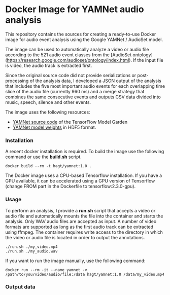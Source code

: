 # Docker Image for YAMNet audio analysis

This repository contains the sources for creating a ready-to-use Docker image for audio event analysis using the Google YAMNet / AudioSet model.

The image can be used to automatically analyze a video or audio file according to the 521 audio event classes from the [AudioSet ontology] (https://research.google.com/audioset/ontology/index.html). If the input file is video, the audio track is extracted first.

Since the original source code did not provide serializations or post-processing of the analysis data, I developed a JSON output of the analysis that includes the five most important audio events for each overlapping time slice of the audio file (currently 960 ms) and a merge strategy that combines the same consecutive events and outputs CSV data divided into music, speech, silence and other events.

The image uses the following resources:
* [YAMNet source code](https://github.com/tensorflow/models/tree/master/research/audioset/yamnet) of the TensorFlow Model Garden
* [YAMNet model weights](https://storage.googleapis.com/audioset/yamnet.h5) in HDF5 format.

### Installation

A recent docker installation is required. To build the image use the following command or use the **build.sh** script.

```
docker build --rm -t hagt/yamnet:1.0 .
```

The Docker image uses a CPU-based Tensorflow installation. If you have a GPU available, it can be accelerated using a GPU version of Tensorflow (change FROM part in the Dockerfile to tensorflow:2.3.0-gpu).

### Usage

To perform an analysis, I provide a **run.sh** script that accepts a video or audio file and automatically mounts the file into the container and starts the analysis. Only WAV audio files are accepted as input. A number of video formats are supported as long as the first audio track can be extracted using ffmpeg. The container requires write access to the directory in which the video or audio file is located in order to output the annotations.

```
./run.sh ./my_video.mp4
./run.sh ./my_audio.wav
```

If you want to run the image manually, use the following command:
```
docker run --rm -it --name yamnet -v /path/to/you/video/audio/file:/data hagt/yamnet:1.0 /data/my_video.mp4
```

### Output data


